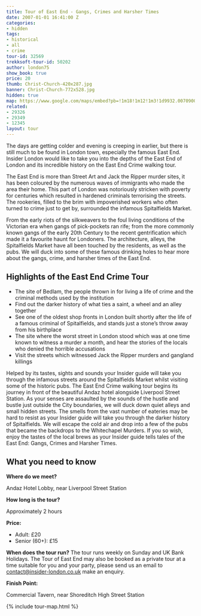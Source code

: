 ```yaml
---
title: Tour of East End - Gangs, Crimes and Harsher Times
date: 2007-01-01 16:41:00 Z
categories:
- hidden
tags:
- historical
- all
- crime
tour-id: 32569
trekksoft-tour-id: 50202
author: london75
show_book: true
price: 20
thumb: Christ-Church-420x287.jpg
banner: Christ-Church-772x528.jpg
hidden: true
map: https://www.google.com/maps/embed?pb=!1m18!1m12!1m3!1d9932.007090001796!2d-0.12702783599357304!3d51.513183477127704!2m3!1f0!2f0!3f0!3m2!1i1024!2i768!4f13.1!3m3!1m2!1s0x487604cc9188694f%3A0x388b51ab073ca62!2sCovent+Garden!5e0!3m2!1sen!2s!4v1431588532795
related:
- 29326
- 29349
- 12345
layout: tour
---
```


The days are getting colder and evening is creeping in earlier, but there is still much to be found in London town, especially the famous East End. Insider London would like to take you into the depths of the East End of London and its incredible history on the East End Crime walking tour. 

The East End is more than Street Art and Jack the Ripper murder sites, it has been coloured by the numerous waves of immigrants who made the area their home. This part of London was notoriously stricken with poverty for centuries which resulted in hardened criminals terrorising the streets. The rookeries, filled to the brim with impoverished workers who often turned to crime just to get by, surrounded the infamous Spitalfields Market. 

From the early riots of the silkweavers to the foul living conditions of the Victorian era when gangs of pick-pockets ran rife; from the more commonly known gangs of the early 20th Century to the recent gentrification which made it a favourite haunt for Londoners. The architecture, alleys, the Spitalfields Market have all been touched by the residents, as well as the pubs. We will duck into some of these famous drinking holes to hear more about the gangs, crime, and harsher times of the East End.

## Highlights of the East End Crime Tour

* The site of Bedlam, the people thrown in for living a life of crime and the criminal methods used by the institution
* Find out the darker history of what ties a saint, a wheel and an alley together
* See one of the oldest shop fronts in London built shortly after the life of a famous criminal of Spitalfields, and stands just a stone’s throw away from his birthplace
* The site where the worst street in London stood which was at one time known to witness a murder a month, and hear the stories of the locals who denied the horrible accusations
* Visit the streets which witnessed Jack the Ripper murders and gangland killings

Helped by its tastes, sights and sounds your Insider guide will take you through the infamous streets around the Spitalfields Market whilst visiting some of the historic pubs. The East End Crime walking tour begins its journey in front of the beautiful Andaz hotel alongside Liverpool Street Station. As your senses are assaulted by the sounds of the hustle and bustle just outside the City boundaries, we will duck down quiet alleys and small hidden streets. The smells from the vast number of eateries may be hard to resist as your Insider guide will take you through the darker history of Spitalfields. We will escape the cold air and drop into a few of the pubs that became the backdrops to the Whitechapel Murders. If you so wish, enjoy the tastes of the local brews as your Insider guide tells tales of the East End: Gangs, Crimes and Harsher Times.

## What you need to know

**Where do we meet?**

Andaz Hotel Lobby, near Liverpool Street Station

**How long is the tour?**

Approximately 2 hours

**Price:**

- Adult: £20
- Senior (60+): £15

**When does the tour run?**
The tour runs weekly on Sunday and UK Bank Holidays. The Tour of East End may also be booked as a private tour at a time suitable for you and your party, please send us an email to <a href="mailto:contact@insider-london.co.uk">contact@insider-london.co.uk</a> make an enquiry.

**Finish Point:**

Commercial Tavern, near Shoreditch High Street Station

{% include tour-map.html %}
